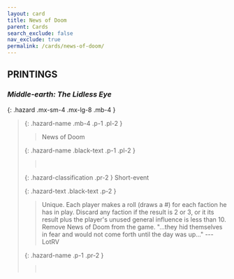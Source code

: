 ```yaml
---
layout: card
title: News of Doom
parent: Cards
search_exclude: false
nav_exclude: true
permalink: /cards/news-of-doom/
---
```


## PRINTINGS


### _Middle-earth: The Lidless Eye_

{: .hazard .mx-sm-4 .mx-lg-8 .mb-4 }
> {: .hazard-name .mb-4 .p-1 .pl-2 }
> > <div class="hazard-mp"></div>
> > <div class="card-name">News of Doom</div>
>
> {: .hazard-name .black-text .p-1 .pl-2 }
> > &nbsp;
>
> {: .hazard-classification .pr-2 }
> Short-event
>
> {: .hazard-text .black-text .p-2 }
> > Unique. Each player makes a roll (draws a #) for each faction he has in play. Discard any faction if the result is 2 or 3, or it its result plus the player's unused general influence is less than 10. Remove News of Doom from the game.  "...they hid themselves in fear and would not come forth until the day was up..." ---LotRV 
>
> {: .hazard-name .p-1 .pr-2 }
> > <div class="card-shield"></div>
> > <div class="card-corruption">&nbsp;</div>
